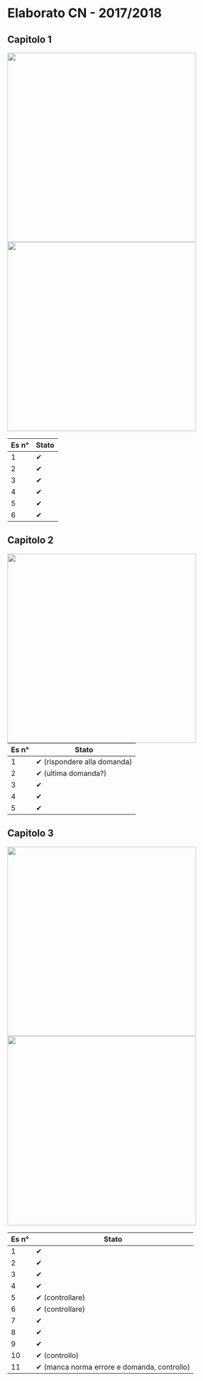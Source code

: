 # Elaborato CN - 2017/2018

## Capitolo 1

<img align="left" width="425px" src="assets/esercizielaborato_cap1/esercizielaborato_cap1-1.jpg">
<img align="rigth" width="425px" src="assets/esercizielaborato_cap1/esercizielaborato_cap1-2.jpg">

| Es n° | Stato |
| ----- | ----- |
| 1     | ✔     |
| 2     | ✔     |
| 3     | ✔     |
| 4     | ✔     |
| 5     | ✔     |
| 6     | ✔     |

## Capitolo 2

<img align="left" width="425px" src="assets/esercizielaborato_cap2/esercizielaborato_cap2-1.jpg">

| Es n° | Stato                       |
| ----- | --------------------------- |
| 1     | ✔ (rispondere alla domanda) |
| 2     | ✔ (ultima domanda?)         |
| 3     | ✔                           |
| 4     | ✔                           |
| 5     | ✔                           |

## Capitolo 3

<img align="left" width="425px" src="assets/esercizielaborato_cap3/esercizielaborato_cap3-1.jpg">
<img align="rigth" width="425px" src="assets/esercizielaborato_cap3/esercizielaborato_cap3-2.jpg">

| Es n° | Stato                                       |
| ----- | ------------------------------------------- |
| 1     | ✔                                           |
| 2     | ✔                                           |
| 3     | ✔                                           |
| 4     | ✔                                           |
| 5     | ✔ (controllare)                             |
| 6     | ✔ (controllare)                             |
| 7     | ✔                                           |
| 8     | ✔                                           |
| 9     | ✔                                           |
| 10    | ✔ (controllo)                               |
| 11    | ✔ (manca norma errore e domanda, controllo) |
